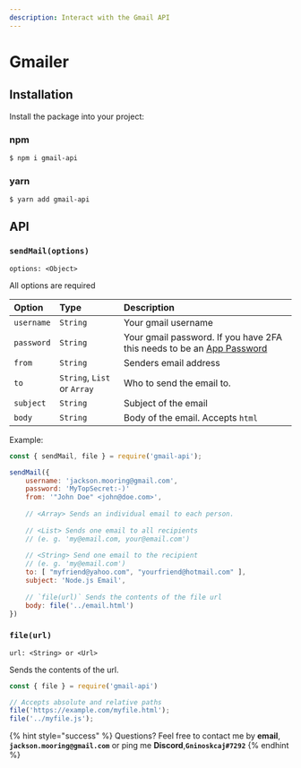 ```yaml
---
description: Interact with the Gmail API
---
```


# Gmailer

## Installation

Install the package into your project:

### npm

```bash
$ npm i gmail-api
```

### yarn

```text
$ yarn add gmail-api
```

## API

### `sendMail(options)`

`options: <Object>`

All options are required

| Option | Type | Description |
| :--- | :--- | :--- |
| `username` |  `String` | Your gmail username |
| `password` | `String` | Your gmail password. If you have 2FA this needs to be an [App Password](https://myaccount.google.com/apppasswords?utm_source=google-account&utm_medium=web&rapt=AEjHL4PF6gZJQaty6YPxHvAxr2rquv_z7k-7DnEfSd786uc8jA1ayfWlInV9ZCn1st4VQ32qL63MpDQLbsv-FAfSmjR93ZLBtA) |
| `from` | `String` | Senders email address |
| `to` | `String`, `List` or `Array` | Who to send the email to. |
| `subject` | `String` | Subject of the email |
| `body` | `String` | Body of the email. Accepts `html` |

Example:

```javascript
const { sendMail, file } = require('gmail-api');

sendMail({
    username: 'jackson.mooring@gmail.com',
    password: 'MyTopSecret:-)'
    from: '"John Doe" <john@doe.com>',
    
    // <Array> Sends an individual email to each person.
    
    // <List> Sends one email to all recipients
    // (e. g. 'my@email.com, your@email.com')
    
    // <String> Send one email to the recipient
    // (e. g. 'my@email.com')
    to: [ "myfriend@yahoo.com", "yourfriend@hotmail.com" ], 
    subject: 'Node.js Email',
    
    // `file(url)` Sends the contents of the file url
    body: file('../email.html')
})
```

### `file(url)`

 `url: <String> or <Url>`

Sends the contents of the url.

```javascript
const { file } = require('gmail-api')

// Accepts absolute and relative paths
file('https://example.com/myfile.html');
file('../myfile.js');
```

{% hint style="success" %}
Questions? Feel free to contact me by **email**, **`jackson.mooring@gmail.com`** or ping me **Discord**,**`Gninoskcaj#7292`**
{% endhint %}

